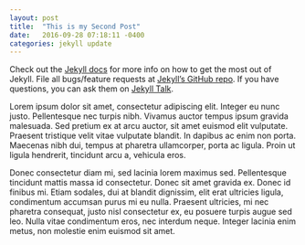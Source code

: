 ```yaml
---
layout: post
title:  "This is my Second Post"
date:   2016-09-28 07:18:11 -0400
categories: jekyll update
---
```

Check out the [Jekyll docs][jekyll-docs] for more info on how to get the most out of Jekyll. File all bugs/feature requests at [Jekyll’s GitHub repo][jekyll-gh]. If you have questions, you can ask them on [Jekyll Talk][jekyll-talk].

[jekyll-docs]: http://jekyllrb.com/docs/home
[jekyll-gh]:   https://github.com/jekyll/jekyll
[jekyll-talk]: https://talk.jekyllrb.com/

Lorem ipsum dolor sit amet, consectetur adipiscing elit. Integer eu nunc justo. Pellentesque nec turpis nibh. Vivamus auctor tempus ipsum gravida malesuada. Sed pretium ex at arcu auctor, sit amet euismod elit vulputate. Praesent tristique velit vitae vulputate blandit. In dapibus ac enim non porta. Maecenas nibh dui, tempus at pharetra ullamcorper, porta ac ligula. Proin ut ligula hendrerit, tincidunt arcu a, vehicula eros.

Donec consectetur diam mi, sed lacinia lorem maximus sed. Pellentesque tincidunt mattis massa id consectetur. Donec sit amet gravida ex. Donec id finibus mi. Etiam sodales, dui at blandit dignissim, elit erat ultricies ligula, condimentum accumsan purus mi eu nulla. Praesent ultricies, mi nec pharetra consequat, justo nisl consectetur ex, eu posuere turpis augue sed leo. Nulla vitae condimentum eros, nec interdum neque. Integer lacinia enim metus, non molestie enim euismod sit amet.
